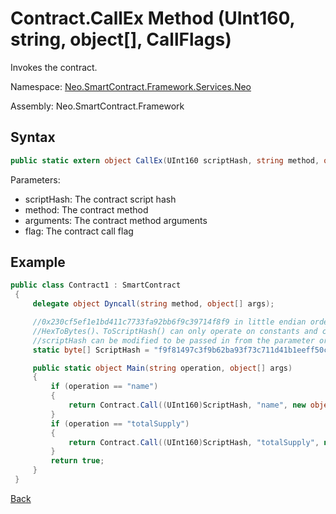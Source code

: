 # Contract.CallEx Method (UInt160, string, object[], CallFlags)

Invokes the contract.

Namespace: [Neo.SmartContract.Framework.Services.Neo](../../neo.md)

Assembly:  Neo.SmartContract.Framework

## Syntax

```c#
public static extern object CallEx(UInt160 scriptHash, string method, object[] arguments, CallFlags flag)
```

Parameters:

- scriptHash: The contract script hash
- method: The contract method
- arguments: The contract method arguments
- flag: The contract call flag

## Example

```c#
public class Contract1 : SmartContract
 {
     delegate object Dyncall(string method, object[] args);

     //0x230cf5ef1e1bd411c7733fa92bb6f9c39714f8f9 in little endian order
     //HexToBytes()、ToScriptHash() can only operate on constants and cannot be written in the Main method
     //scriptHash can be modified to be passed in from the parameter or read from storage
     static byte[] ScriptHash = "f9f81497c3f9b62ba93f73c711d41b1eeff50c23".HexToBytes();

     public static object Main(string operation, object[] args)
     {
         if (operation == "name")
         {
             return Contract.Call((UInt160)ScriptHash, "name", new object[0], CallFlags.ReadOnly);
         }
         if (operation == "totalSupply")
         {
             return Contract.Call((UInt160)ScriptHash, "totalSupply", new object[0], CallFlags.ReadOnly);
         }
         return true;
     }
 }
```



[Back](../Contract.md)
